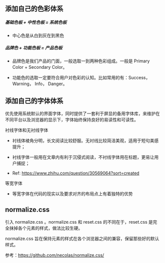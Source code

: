 ## 添加自己的色彩体系

##### 基础色板 + 中性色板 = 系统色板

- 中心色是从白到灰在到黑色

##### 品牌色 + 功能色板 = 产品色板

- 品牌色是我们产品的门面，一般选取一到两种色彩组成。一般是 Primary Color + Secondary Color。

- 功能色的选取一定要符合用户对色彩的认知。比如常用的有：Success， Warning， Info， Danger。

## 添加自己的字体体系

优先使用系统默认的界面字体，同时提供了一套利于屏显的备用字体库，来维护在不同平台以及浏览器的显示下，字体始终保持良好的易读性和可读性。

衬线字体和无衬线字体 

- 衬线体棱角分明，长文阅读比较舒服。无衬线比较简洁美观，适用于短句美感提升；

- 衬线字体一般用在文章内有利于沉侵式阅读，不衬线字体用在标题，更易让用户捕捉；
- Ref: https://www.zhihu.com/question/30569064?sort=created

等宽字体

- 等宽字体在代码的现实以及要求对齐的布局点上有着独特的优势

## normalize.css

引入 normalize.css 。normalize.css 和 reset.css 的不同在于，reset.css 是完全抹掉各个元素的样式，做法比较生硬。

normalize.css 旨在保持元素的样式在各个浏览器之间的兼容，保留那些好的默认样式。

参考：https://github.com/necolas/normalize.css/